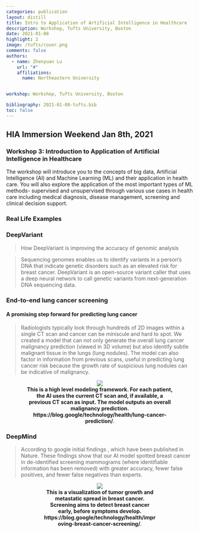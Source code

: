 ```yaml
---
categories: publication
layout: distill
title: Intro to Application of Artificial Intelligence in Healthcare
description: Workshop, Tufts University, Boston
date: 2021-01-08
highlight: 2
image: /tufts/cover.png
comments: false
authors:
  - name: Zhenyuan Lu
    url: "#"
    affiliations:
      name: Northeastern University


workshop: Workshop, Tufts University, Boston

bibliography: 2021-01-08-tufts.bib
toc: false
---
```


## HIA Immersion Weekend Jan 8th, 2021

### Workshop 3: Introduction to Application of Artificial Intelligence in Healthcare
<p>
The workshop will introduce you to the concepts of big data, Artificial Intelligence (AI) and Machine Learning (ML) and their application in health care. You will also explore the application of the most important types of ML methods- supervised and unsupervised through various use cases in health care including medical diagnosis, disease management, screening and clinical decision support.
</p>



### Real Life Examples

### DeepVariant
> How DeepVariant is improving the accuracy of genomic analysis

> Sequencing genomes enables us to identify variants in a person’s DNA that indicate genetic disorders such as an elevated risk for breast cancer. DeepVariant is an open-source variant caller that uses a deep neural network to call genetic variants from next-generation DNA sequencing data. <d-cite key="Poplin2018"></d-cite>

### End-to-end lung cancer screening

#### A promising step forward for predicting lung cancer


> Radiologists typically look through hundreds of 2D images within a single CT scan and cancer can be miniscule and hard to spot. We created a model that can not only generate the overall lung cancer malignancy prediction (viewed in 3D volume) but also identify subtle malignant tissue in the lungs (lung nodules). The model can also factor in information from previous scans, useful in predicting lung cancer risk because the growth rate of suspicious lung nodules can be indicative of malignancy. <d-cite key="Ardila2019"></d-cite>




<center>
  <figure  style="max-width:80%;">
    <img src="https://storage.googleapis.com/gweb-uniblog-publish-prod/original_images/lung_cancer_model.gif"  />
    <figcaption>
      <strong> This is a high level modeling framework. For each patient, the AI uses the current CT scan and, if available, a previous CT scan as input. The model outputs an overall malignancy prediction. https://blog.google/technology/health/lung-cancer-prediction/</strong>.
    </figcaption>
  </figure>
</center>

### DeepMind

> According to google initial findings <d-cite key="McKinney2020"></d-cite>, which have been published in Nature. These findings show that our AI model spotted breast cancer in de-identified screening mammograms (where identifiable information has been removed) with greater accuracy, fewer false positives, and fewer false negatives than experts. 



<center>
  <figure  style="max-width:60%;">
    <img src="https://storage.googleapis.com/gweb-uniblog-publish-prod/original_images/Animation_showing_tumour_growth_and_metastatic_spread_in_breast_cancer_res.gif"  />
    <figcaption>
      <strong> This is a visualization of tumor growth and metastatic spread in breast cancer. Screening aims to detect breast cancer early, before symptoms develop. https://blog.google/technology/health/improving-breast-cancer-screening/</strong>.
    </figcaption>
  </figure>
</center>
